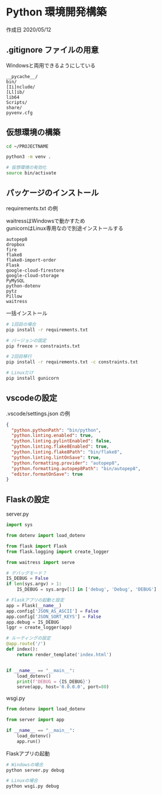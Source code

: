 # Python 環境開発構築

作成日 2020/05/12

## .gitignore ファイルの用意

Windowsと両用できるようにしている

```text
__pycache__/
bin/
[Ii]nclude/
[Ll]ib/
lib64
Scripts/
share/
pyvenv.cfg
```

## 仮想環境の構築

```bash
cd ~/PROJECTNAME

python3 -m venv .

# 仮想環境の有効化
source bin/activate
```

## パッケージのインストール

requirements.txt の例

waitressはWindowsで動かすため\
gunicornはLinux専用なので別途インストールする

```text
autopep8
dropbox
fire
flake8
flake8-import-order
Flask
google-cloud-firestore
google-cloud-storage
PyMySQL
python-dotenv
pytz
Pillow
waitress
```

一括インストール

```bash
# 1回目の場合
pip install -r requirements.txt

# バージョンの固定
pip freeze > constraints.txt

# 2回目移行
pip install -r requirements.txt -c constraints.txt

# Linuxだけ
pip install gunicorn
```

## vscodeの設定

.vscode/settings.json の例

```json
{
  "python.pythonPath": "bin/python",
  "python.linting.enabled": true,
  "python.linting.pylintEnabled": false,
  "python.linting.flake8Enabled": true,
  "python.linting.flake8Path": "bin/flake8",
  "python.linting.lintOnSave": true,
  "python.formatting.provider": "autopep8",
  "python.formatting.autopep8Path": "bin/autopep8",
  "editor.formatOnSave": true
}
```

## Flaskの設定

server.py

```python
import sys

from dotenv import load_dotenv

from flask import Flask
from flask.logging import create_logger

from waitress import serve

# デバッグモード？
IS_DEBUG = False
if len(sys.argv) > 1:
    IS_DEBUG = sys.argv[1] in ['debug', 'Debug', 'DEBUG']

# Flaskアプリの起動と設定
app = Flask(__name__)
app.config['JSON_AS_ASCII'] = False
app.config['JSON_SORT_KEYS'] = False
app.debug = IS_DEBUG
lggr = create_logger(app)

# ルーティングの設定
@app.route('/')
def index():
    return render_template('index.html')


if __name__ == "__main__":
    load_dotenv()
    print(f'DEBUG = {IS_DEBUG}')
    serve(app, host='0.0.0.0', port=80)
```

wsgi.py

```python
from dotenv import load_dotenv

from server import app

if __name__ == "__main__":
    load_dotenv()
    app.run()
```

Flaskアプリの起動

```bash
# Windowsの場合
python server.py debug

# Linuxの場合
python wsgi.py debug
```
